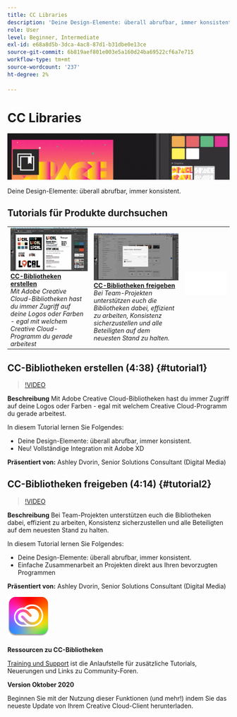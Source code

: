 ```yaml
---
title: CC Libraries
description: 'Deine Design-Elemente: überall abrufbar, immer konsistent.'
role: User
level: Beginner, Intermediate
exl-id: e68a8d5b-3dca-4ac8-87d1-b31dbe0e13ce
source-git-commit: 6b819aef801e003e5a160d24ba69522cf6a7e715
workflow-type: tm+mt
source-wordcount: '237'
ht-degree: 2%

---
```


# CC Libraries

![Tutorial Hero Image](../assets/CCLibs.jpg)

Deine Design-Elemente: überall abrufbar, immer konsistent.

## Tutorials für Produkte durchsuchen

<table style="table-layout:fixed">
<tr>
 <td>
   <a href="cclibraries.md#tutorial1">
      <img alt="CC-Bibliotheken erstellen" src="../assets/libraries_create_dvorin_thumbnail.jpg" />
   </a>
    <div>
   <a href="cclibraries.md#tutorial1"><strong>CC-Bibliotheken erstellen</strong></a>
    </div>
    <em>Mit Adobe Creative Cloud-Bibliotheken hast du immer Zugriff auf deine Logos oder Farben - egal mit welchem Creative Cloud-Programm du gerade arbeitest</em>
    <br>
  </td>
   <td>
   <a href="cclibraries.md#tutorial2">
      <img alt="CC-Bibliotheken freigeben" src="../assets/libraries_share_dvorin_thumbnail.jpg" />
   </a>
    <div>
   <a href="cclibraries.md#tutorial2"><strong>CC-Bibliotheken freigeben</strong></a>
    </div>
    <em>Bei Team-Projekten unterstützen euch die Bibliotheken dabei, effizient zu arbeiten, Konsistenz sicherzustellen und alle Beteiligten auf dem neuesten Stand zu halten.</em>
    <br>
  </td>
  <td>
    <img alt="Spacer" src="../assets/Whitespacer.png" />
    <div>
    <br>
  </td>
</tr>
</table>

## CC-Bibliotheken erstellen (4:38) {#tutorial1}

>[!VIDEO](https://video.tv.adobe.com/v/326802?hidetitle=true)

**Beschreibung**
Mit Adobe Creative Cloud-Bibliotheken hast du immer Zugriff auf deine Logos oder Farben - egal mit welchem Creative Cloud-Programm du gerade arbeitest.

In diesem Tutorial lernen Sie Folgendes:
* Deine Design-Elemente: überall abrufbar, immer konsistent.
* Neu! Vollständige Integration mit Adobe XD

**Präsentiert von:**
Ashley Dvorin, Senior Solutions Consultant (Digital Media)

## CC-Bibliotheken freigeben (4:14) {#tutorial2}

>[!VIDEO](https://video.tv.adobe.com/v/326803?hidetitle=true)

**Beschreibung**
Bei Team-Projekten unterstützen euch die Bibliotheken dabei, effizient zu arbeiten, Konsistenz sicherzustellen und alle Beteiligten auf dem neuesten Stand zu halten.

In diesem Tutorial lernen Sie Folgendes:
* Deine Design-Elemente: überall abrufbar, immer konsistent.
* Einfache Zusammenarbeit an Projekten direkt aus Ihren bevorzugten Programmen

**Präsentiert von:**
Ashley Dvorin, Senior Solutions Consultant (Digital Media)

![CC Libraries-Logo](../assets/cc_appicon_96.png)

**Ressourcen zu CC-Bibliotheken**

[Training und Support](https://helpx.adobe.com/creative-cloud/help/libraries.html) ist die Anlaufstelle für zusätzliche Tutorials, Neuerungen und Links zu Community-Foren.

**Version Oktober 2020**

Beginnen Sie mit der Nutzung dieser Funktionen (und mehr!) indem Sie das neueste Update von Ihrem Creative Cloud-Client herunterladen.

